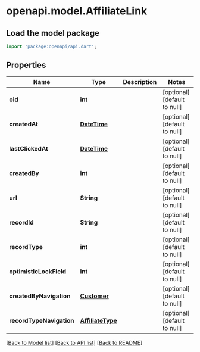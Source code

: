 # openapi.model.AffiliateLink

## Load the model package
```dart
import 'package:openapi/api.dart';
```

## Properties
Name | Type | Description | Notes
------------ | ------------- | ------------- | -------------
**oid** | **int** |  | [optional] [default to null]
**createdAt** | [**DateTime**](DateTime.md) |  | [optional] [default to null]
**lastClickedAt** | [**DateTime**](DateTime.md) |  | [optional] [default to null]
**createdBy** | **int** |  | [optional] [default to null]
**url** | **String** |  | [optional] [default to null]
**recordId** | **String** |  | [optional] [default to null]
**recordType** | **int** |  | [optional] [default to null]
**optimisticLockField** | **int** |  | [optional] [default to null]
**createdByNavigation** | [**Customer**](Customer.md) |  | [optional] [default to null]
**recordTypeNavigation** | [**AffiliateType**](AffiliateType.md) |  | [optional] [default to null]

[[Back to Model list]](../README.md#documentation-for-models) [[Back to API list]](../README.md#documentation-for-api-endpoints) [[Back to README]](../README.md)


